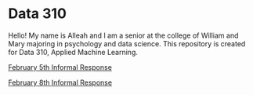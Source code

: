 # Data 310


Hello! My name is Alleah and I am a senior at the college of William and Mary majoring in psychology and data science. This repository is created for Data 310, Applied Machine Learning.



[February 5th Informal Response](../blob/master/main/Informal%20Responses)

[February 8th Informal Response](../blob/master/main/Feb%208th%20Informal%20Response)
